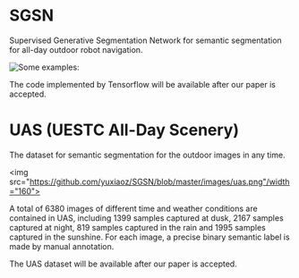 # SGSN

Supervised Generative Segmentation Network for semantic segmentation for all-day outdoor robot navigation.

![Some examples:](https://github.com/yuxiaoz/SGSN/blob/master/images/sgsn.png "Outputs of SGSN")

The code implemented by Tensorflow will be available after our paper is accepted.

# UAS (UESTC All-Day Scenery)

The dataset for semantic segmentation for the outdoor images in any time. 

<img src="https://github.com/yuxiaoz/SGSN/blob/master/images/uas.png"/width="160">

A total of 6380 images of different time and weather conditions are contained in UAS, including 1399 samples captured at dusk, 2167 samples captured at night, 819 samples captured in the rain and 1995 samples captured in the sunshine.
For each image, a precise binary semantic label is made by manual annotation.

The UAS dataset will be available after our paper is accepted.